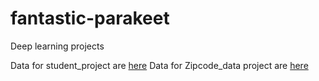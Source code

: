 # fantastic-parakeet
Deep learning projects


Data for student_project are [here](https://archive.ics.uci.edu/ml/datasets/student+performance)
Data for Zipcode_data project are [here](https://web.stanford.edu/~hastie/ElemStatLearn/)
